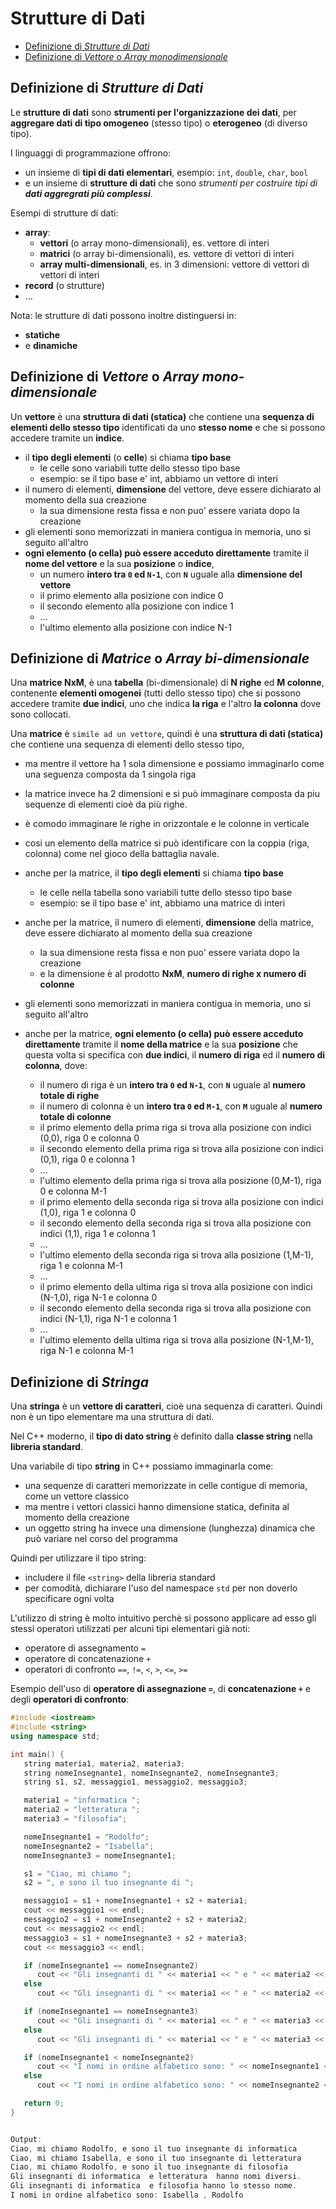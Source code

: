 # Strutture di Dati

* [Definizione di _Strutture di Dati_](00100-strutture-di-dati.md#definizione-di-strutture-di-dati)
* [Definizione di _Vettore_ o _Array monodimensionale_](00100-strutture-di-dati.md#definizione-di-vettore-o-array-monodimensionale)

## Definizione di _Strutture di Dati_
Le **strutture di dati** sono **strumenti per l'organizzazione dei dati**, per **aggregare dati di tipo omogeneo** (stesso tipo) o **eterogeneo** (di diverso tipo). 

I linguaggi di programmazione offrono:
* un insieme di **tipi di dati elementari**, esempio: `int`, `double`, `char`, `bool`  
* e un insieme di **strutture di dati** che sono *strumenti per costruire tipi di **dati aggregrati più complessi***. 

Esempi di strutture di dati: 
* **array**:
  * **vettori** (o array mono-dimensionali), es. vettore di interi
  * **matrici** (o array bi-dimensionali), es. vettore di vettori di interi
  * **array multi-dimensionali**, es. in 3 dimensioni: vettore di vettori di vettori di interi
* **record** (o strutture)
* ...

Nota: le strutture di dati possono inoltre distinguersi in:
* **statiche**
* e **dinamiche**

## Definizione di _Vettore_ o _Array mono-dimensionale_
Un **vettore** è una **struttura di dati (statica)** che contiene una **sequenza di elementi dello stesso tipo** identificati da uno **stesso nome** e che si possono accedere tramite un **indice**.

* il **tipo degli elementi** (o **celle**) si chiama **tipo base** 
  * le celle sono variabili tutte dello stesso tipo base
  * esempio: se il tipo base e' int, abbiamo un vettore di interi
* il numero di elementi, **dimensione** del vettore, deve essere dichiarato al momento della sua creazione
  * la sua dimensione resta fissa e non puo' essere variata dopo la creazione 
* gli elementi sono memorizzati in maniera contigua in memoria, uno si seguito all'altro
* **ogni elemento (o cella) può essere acceduto direttamente** tramite il **nome del vettore** e la sua **posizione** o **indice**,
  * un numero **intero tra `0` ed `N-1`**, con **`N`** uguale alla **dimensione del vettore**
  * il primo elemento alla posizione con indice 0
  * il secondo elemento alla posizione con indice 1
  * ...
  * l'ultimo elemento alla posizione con indice N-1


## Definizione di _Matrice_ o _Array bi-dimensionale_

Una **matrice NxM**, è una **tabella** (bi-dimensionale) di **N righe** ed **M colonne**, contenente **elementi omogenei** (tutti dello stesso tipo) che si possono accedere tramite **due indici**, uno che indica **la riga** e l'altro **la colonna** dove sono collocati.   

Una **matrice** è `simile ad un vettore`, quindi è una **struttura di dati (statica)** che contiene una sequenza di elementi dello stesso tipo, 
* ma mentre il vettore ha 1 sola dimensione e possiamo immaginarlo come una seguenza composta da 1 singola riga
* la matrice invece ha 2 dimensioni e si può immaginare composta da piu sequenze di elementi cioè da più righe.
* è comodo immaginare le righe in orizzontale e le colonne in verticale
* cosi un elemento della matrice si può identificare con la coppia (riga, colonna) come nel gioco della battaglia navale.
 
* anche per la matrice, il **tipo degli elementi** si chiama **tipo base** 
  * le celle nella tabella sono variabili tutte dello stesso tipo base
  * esempio: se il tipo base e' int, abbiamo una matrice di interi
* anche per la matrice, il numero di elementi, **dimensione** della matrice, deve essere dichiarato al momento della sua creazione
  * la sua dimensione resta fissa e non puo' essere variata dopo la creazione
  * e la dimensione è al prodotto **NxM**, **numero di righe x numero di colonne** 
* gli elementi sono memorizzati in maniera contigua in memoria, uno si seguito all'altro
* anche per la matrice, **ogni elemento (o cella) può essere acceduto direttamente** tramite il **nome della matrice** e la sua **posizione** che questa volta si specifica con **due indici**, il **numero di riga** ed il **numero di colonna**, dove:
  * il numero di riga è un **intero tra `0` ed `N-1`**, con **`N`** uguale al **numero totale di righe**
  * il numero di colonna è un **intero tra `0` ed `M-1`**, con **`M`** uguale al **numero totale di colonne**
  * il primo elemento della prima riga si trova alla posizione con indici (0,0), riga 0 e colonna 0
  * il secondo elemento della prima riga si trova alla posizione con indici (0,1), riga 0 e colonna 1 
  * ...
  * l'ultimo elemento della prima riga si trova alla posizione (0,M-1), riga 0 e colonna M-1
  * il primo elemento della seconda riga si trova alla posizione con indici (1,0), riga 1 e colonna 0
  * il secondo elemento della seconda riga si trova alla posizione con indici (1,1), riga 1 e colonna 1
  * ...
  * l'ultimo elemento della seconda riga si trova alla posizione (1,M-1), riga 1 e colonna M-1
  * ...
  * il primo elemento della ultima riga si trova alla posizione con indici (N-1,0), riga N-1 e colonna 0
  * il secondo elemento della seconda riga si trova alla posizione con indici (N-1,1), riga N-1 e colonna 1
  * ...
  * l'ultimo elemento della ultima riga si trova alla posizione (N-1,M-1), riga N-1 e colonna M-1

## Definizione di _Stringa_
Una **stringa** è un **vettore di caratteri**, cioè una sequenza di caratteri. Quindi non è un tipo elementare ma una struttura di dati.

Nel C++ moderno, il **tipo di dato string** è definito dalla **classe string** nella **libreria standard**. 

Una variabile di tipo **string** in C++ possiamo immaginarla come:
* una sequenze di caratteri memorizzate in celle contigue di memoria, come un vettore classico
* ma mentre i vettori classici hanno dimensione statica, definita al momento della creazione
* un oggetto string ha invece una dimensione (lunghezza) dinamica che può variare nel corso del programma

Quindi per utilizzare il tipo string:
* includere il file `<string>` della libreria standard
* per comodità, dichiarare l'uso del namespace `std` per non doverlo specificare ogni volta

L'utilizzo di string è molto intuitivo perchè si possono applicare ad esso gli stessi operatori utilizzati per alcuni tipi elementari già noti:
* operatore di assegnamento `=`
* operatore di concatenazione `+`
* operatori di confronto `==`, `!=`, `<`, `>`, `<=`, `>=`

Esempio dell'uso di **operatore di assegnazione `=`**, di **concatenazione `+`** e degli **operatori di confronto**:
```c++
#include <iostream>
#include <string>
using namespace std;

int main() {
   string materia1, materia2, materia3;
   string nomeInsegnante1, nomeInsegnante2, nomeInsegnante3;
   string s1, s2, messaggio1, messaggio2, messaggio3;

   materia1 = "informatica ";
   materia2 = "letteratura ";
   materia3 = "filosofia";

   nomeInsegnante1 = "Rodolfo";
   nomeInsegnante2 = "Isabella";
   nomeInsegnante3 = nomeInsegnante1;

   s1 = "Ciao, mi chiamo ";
   s2 = ", e sono il tuo insegnante di ";

   messaggio1 = s1 + nomeInsegnante1 + s2 + materia1; 
   cout << messaggio1 << endl;
   messaggio2 = s1 + nomeInsegnante2 + s2 + materia2;
   cout << messaggio2 << endl;
   messaggio3 = s1 + nomeInsegnante3 + s2 + materia3;
   cout << messaggio3 << endl;

   if (nomeInsegnante1 == nomeInsegnante2) 
      cout << "Gli insegnanti di " << materia1 << " e " << materia2 << " hanno lo stesso nome." << endl;
   else 
      cout << "Gli insegnanti di " << materia1 << " e " << materia2 << " hanno nomi diversi." << endl;

   if (nomeInsegnante1 == nomeInsegnante3) 
      cout << "Gli insegnanti di " << materia1 << " e " << materia3 << " hanno lo stesso nome." << endl;
   else 
      cout << "Gli insegnanti di " << materia1 << " e " << materia3 << " hanno nomi diversi." << endl;

   if (nomeInsegnante1 < nomeInsegnante2)
      cout << "I nomi in ordine alfabetico sono: " << nomeInsegnante1 << " , " << nomeInsegnante2 << endl;
   else
      cout << "I nomi in ordine alfabetico sono: " << nomeInsegnante2 << " , " << nomeInsegnante1 << endl;

   return 0;
}


Output:
Ciao, mi chiamo Rodolfo, e sono il tuo insegnante di informatica 
Ciao, mi chiamo Isabella, e sono il tuo insegnante di letteratura 
Ciao, mi chiamo Rodolfo, e sono il tuo insegnante di filosofia
Gli insegnanti di informatica  e letteratura  hanno nomi diversi.
Gli insegnanti di informatica  e filosofia hanno lo stesso nome.
I nomi in ordine alfabetico sono: Isabella , Rodolfo
```




